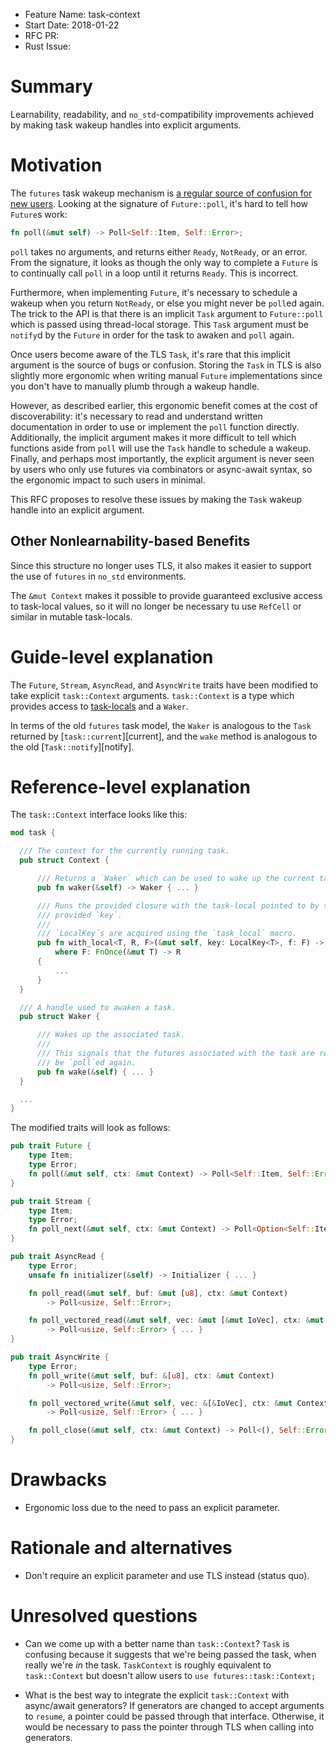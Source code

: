 - Feature Name: task-context
- Start Date: 2018-01-22
- RFC PR:
- Rust Issue:

# Summary
[summary]: #summary

Learnability, readability, and `no_std`-compatibility improvements achieved by
making task wakeup handles into explicit arguments.

# Motivation
[motivation]: #motivation

The `futures` task wakeup mechanism is [a regular source of confusion for new
users][explicit task issue]. Looking at the signature of `Future::poll`, it's
hard to tell how `Future`s work:

```rust
fn poll(&mut self) -> Poll<Self::Item, Self::Error>;
```

`poll` takes no arguments, and returns either `Ready`, `NotReady`, or an error.
From the signature, it looks as though the only way to complete a `Future` is
to continually call `poll` in a loop until it returns `Ready`. This is
incorrect.

Furthermore, when implementing `Future`, it's necessary to schedule a wakeup
when you return `NotReady`, or else you might never be `poll`ed again. The
trick to the API is that there is an implicit `Task` argument to `Future::poll`
which is passed using thread-local storage. This `Task` argument must be
`notify`d by the `Future` in order for the task to awaken and `poll` again.

Once users become aware of the TLS `Task`, it's rare that this implicit argument
is the source of bugs or confusion. Storing the `Task` in TLS is also slightly
more ergonomic when writing manual `Future` implementations since you don't
have to manually plumb through a wakeup handle.

However, as described earlier, this ergonomic benefit comes at the cost of
discoverability: it's necessary to read and understand written documentation
in order to use or implement the `poll` function directly. Additionally, the
implicit argument makes it more difficult to tell which functions aside from
`poll` will use the `Task` handle to schedule a wakeup. Finally, and perhaps
most importantly, the explicit argument is never seen by users who only use
futures via combinators or async-await syntax, so the ergonomic impact to
such users in minimal.

This RFC proposes to resolve these issues by making the `Task` wakeup handle
into an explicit argument.

[explicit task issue]: https://github.com/alexcrichton/futures-rs/issues/129

## Other Nonlearnability-based Benefits

Since this structure no longer uses TLS, it also makes it easier to support
the use of `futures` in `no_std` environments.

The `&mut Context` makes it possible to provide guaranteed exclusive access
to task-local values, so it will no longer be necessary tu use `RefCell` or
similar in mutable task-locals.

# Guide-level explanation
[guide-level-explanation]: #guide-level-explanation

The `Future`, `Stream`, `AsyncRead`, and `AsyncWrite` traits have been modified
to take explicit `task::Context` arguments. `task::Context` is a type which
provides access to
[task-locals](https://docs.rs/futures/*/futures/macro.task_local.html) and a `Waker`.

In terms of the old `futures` task model, the `Waker` is analogous to the `Task`
returned by [`task::current`][current], and the `wake` method is analogous to
the old [`Task::notify`][notify].

# Reference-level explanation
[reference-level-explanation]: #reference-level-explanation

The `task::Context` interface looks like this:

```rust
mod task {

  /// The context for the currently running task.
  pub struct Context {

      /// Returns a `Waker` which can be used to wake up the current task.
      pub fn waker(&self) -> Waker { ... }

      /// Runs the provided closure with the task-local pointed to by the
      /// provided `key`.
      ///
      /// `LocalKey`s are acquired using the `task_local` macro.
      pub fn with_local<T, R, F>(&mut self, key: LocalKey<T>, f: F) -> R
          where F: FnOnce(&mut T) -> R
      {
          ...
      }
  }

  /// A handle used to awaken a task.
  pub struct Waker {

      /// Wakes up the associated task.
      ///
      /// This signals that the futures associated with the task are ready to
      /// be `poll`ed again.
      pub fn wake(&self) { ... }
  }

  ...
}
```

The modified traits will look as follows:

```rust
pub trait Future {
    type Item;
    type Error;
    fn poll(&mut self, ctx: &mut Context) -> Poll<Self::Item, Self::Error>;
}

pub trait Stream {
    type Item;
    type Error;
    fn poll_next(&mut self, ctx: &mut Context) -> Poll<Option<Self::Item>, Self::Error>;
}

pub trait AsyncRead {
    type Error;
    unsafe fn initializer(&self) -> Initializer { ... }

    fn poll_read(&mut self, buf: &mut [u8], ctx: &mut Context)
        -> Poll<usize, Self::Error>;

    fn poll_vectored_read(&mut self, vec: &mut [&mut IoVec], ctx: &mut Context)
        -> Poll<usize, Self::Error> { ... }
}

pub trait AsyncWrite {
    type Error;
    fn poll_write(&mut self, buf: &[u8], ctx: &mut Context)
        -> Poll<usize, Self::Error>;

    fn poll_vectored_write(&mut self, vec: &[&IoVec], ctx: &mut Context)
        -> Poll<usize, Self::Error> { ... }

    fn poll_close(&mut self, ctx: &mut Context) -> Poll<(), Self::Error>;
}
```

# Drawbacks
[drawbacks]: #drawbacks

- Ergonomic loss due to the need to pass an explicit parameter.

# Rationale and alternatives
[alternatives]: #alternatives

- Don't require an explicit parameter and use TLS instead (status quo).

# Unresolved questions
[unresolved]: #unresolved-questions

- Can we come up with a better name than `task::Context`? `Task` is
  confusing because it suggests that we're being passed the task,
  when really we're _in_ the task. `TaskContext` is roughly equivalent
  to `task::Context` but doesn't allow users to `use futures::task::Context;`

- What is the best way to integrate the explicit `task::Context` with
  async/await generators? If generators are changed to accept arguments to
  `resume`, a pointer could be passed through that interface. Otherwise, it
  would be necessary to pass the pointer through TLS when calling into
  generators.
